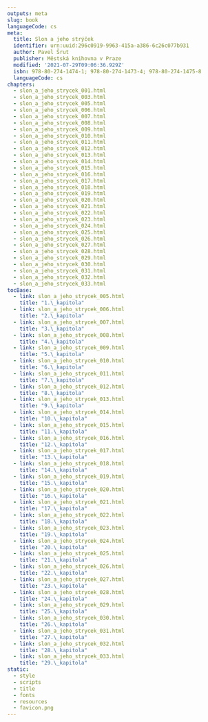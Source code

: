 ```yaml
---
outputs: meta
slug: book
languageCode: cs
meta:
  title: Slon a jeho strýček
  identifier: urn:uuid:296c0919-9963-415a-a386-6c26c077b931
  author: Pavel Šrut
  publisher: Městská knihovna v Praze
  modified: '2021-07-29T09:06:36.929Z'
  isbn: 978-80-274-1474-1; 978-80-274-1473-4; 978-80-274-1475-8
  languageCode: cs
chapters:
  - slon_a_jeho_strycek_001.html
  - slon_a_jeho_strycek_003.html
  - slon_a_jeho_strycek_005.html
  - slon_a_jeho_strycek_006.html
  - slon_a_jeho_strycek_007.html
  - slon_a_jeho_strycek_008.html
  - slon_a_jeho_strycek_009.html
  - slon_a_jeho_strycek_010.html
  - slon_a_jeho_strycek_011.html
  - slon_a_jeho_strycek_012.html
  - slon_a_jeho_strycek_013.html
  - slon_a_jeho_strycek_014.html
  - slon_a_jeho_strycek_015.html
  - slon_a_jeho_strycek_016.html
  - slon_a_jeho_strycek_017.html
  - slon_a_jeho_strycek_018.html
  - slon_a_jeho_strycek_019.html
  - slon_a_jeho_strycek_020.html
  - slon_a_jeho_strycek_021.html
  - slon_a_jeho_strycek_022.html
  - slon_a_jeho_strycek_023.html
  - slon_a_jeho_strycek_024.html
  - slon_a_jeho_strycek_025.html
  - slon_a_jeho_strycek_026.html
  - slon_a_jeho_strycek_027.html
  - slon_a_jeho_strycek_028.html
  - slon_a_jeho_strycek_029.html
  - slon_a_jeho_strycek_030.html
  - slon_a_jeho_strycek_031.html
  - slon_a_jeho_strycek_032.html
  - slon_a_jeho_strycek_033.html
tocBase:
  - link: slon_a_jeho_strycek_005.html
    title: "1.\_kapitola"
  - link: slon_a_jeho_strycek_006.html
    title: "2.\_kapitola"
  - link: slon_a_jeho_strycek_007.html
    title: "3.\_kapitola"
  - link: slon_a_jeho_strycek_008.html
    title: "4.\_kapitola"
  - link: slon_a_jeho_strycek_009.html
    title: "5.\_kapitola"
  - link: slon_a_jeho_strycek_010.html
    title: "6.\_kapitola"
  - link: slon_a_jeho_strycek_011.html
    title: "7.\_kapitola"
  - link: slon_a_jeho_strycek_012.html
    title: "8.\_kapitola"
  - link: slon_a_jeho_strycek_013.html
    title: "9.\_kapitola"
  - link: slon_a_jeho_strycek_014.html
    title: "10.\_kapitola"
  - link: slon_a_jeho_strycek_015.html
    title: "11.\_kapitola"
  - link: slon_a_jeho_strycek_016.html
    title: "12.\_kapitola"
  - link: slon_a_jeho_strycek_017.html
    title: "13.\_kapitola"
  - link: slon_a_jeho_strycek_018.html
    title: "14.\_kapitola"
  - link: slon_a_jeho_strycek_019.html
    title: "15.\_kapitola"
  - link: slon_a_jeho_strycek_020.html
    title: "16.\_kapitola"
  - link: slon_a_jeho_strycek_021.html
    title: "17.\_kapitola"
  - link: slon_a_jeho_strycek_022.html
    title: "18.\_kapitola"
  - link: slon_a_jeho_strycek_023.html
    title: "19.\_kapitola"
  - link: slon_a_jeho_strycek_024.html
    title: "20.\_kapitola"
  - link: slon_a_jeho_strycek_025.html
    title: "21.\_kapitola"
  - link: slon_a_jeho_strycek_026.html
    title: "22.\_kapitola"
  - link: slon_a_jeho_strycek_027.html
    title: "23.\_kapitola"
  - link: slon_a_jeho_strycek_028.html
    title: "24.\_kapitola"
  - link: slon_a_jeho_strycek_029.html
    title: "25.\_kapitola"
  - link: slon_a_jeho_strycek_030.html
    title: "26.\_kapitola"
  - link: slon_a_jeho_strycek_031.html
    title: "27.\_kapitola"
  - link: slon_a_jeho_strycek_032.html
    title: "28.\_kapitola"
  - link: slon_a_jeho_strycek_033.html
    title: "29.\_kapitola"
static:
  - style
  - scripts
  - title
  - fonts
  - resources
  - favicon.png
---
```

